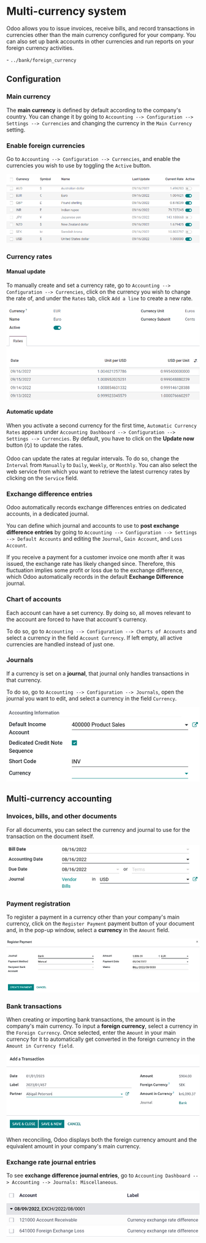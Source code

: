 # Multi-currency system

Odoo allows you to issue invoices, receive bills, and record
transactions in currencies other than the main currency configured for
your company. You can also set up bank accounts in other currencies and
run reports on your foreign currency activities.

<div class="seealso">

\- `../bank/foreign_currency`

</div>

## Configuration

### Main currency

The **main currency** is defined by default according to the company's
country. You can change it by going to
`Accounting --> Configuration --> Settings --> Currencies` and changing
the currency in the `Main Currency` setting.

### Enable foreign currencies

Go to `Accounting --> Configuration --> Currencies`, and enable the
currencies you wish to use by toggling the `Active` button.

<img src="multi_currency/enable-foreign-currencies.png"
class="align-center" alt="Enable the currencies you wish to use." />

### Currency rates

#### Manual update

To manually create and set a currency rate, go to
`Accounting --> Configuration -->
Currencies`, click on the currency you wish to change the rate of, and
under the `Rates` tab, click `Add a line` to create a new rate.

<img src="multi_currency/manual-rate-update.png" class="align-center"
alt="Create or modify the currency rate." />

#### Automatic update

When you activate a second currency for the first time,
`Automatic Currency Rates` appears under
`Accounting Dashboard --> Configuration --> Settings --> Currencies`. By
default, you have to click on the **Update now** button (`🗘`) to update
the rates.

Odoo can update the rates at regular intervals. To do so, change the
`Interval` from `Manually` to `Daily`, `Weekly`, or `Monthly`. You can
also select the web service from which you want to retrieve the latest
currency rates by clicking on the `Service` field.

### Exchange difference entries

Odoo automatically records exchange differences entries on dedicated
accounts, in a dedicated journal.

You can define which journal and accounts to use to **post exchange
difference entries** by going to
`Accounting --> Configuration --> Settings --> Default Accounts` and
editing the `Journal`, `Gain Account`, and `Loss Account`.

<div class="example">

If you receive a payment for a customer invoice one month after it was
issued, the exchange rate has likely changed since. Therefore, this
fluctuation implies some profit or loss due to the exchange difference,
which Odoo automatically records in the default **Exchange Difference**
journal.

</div>

### Chart of accounts

Each account can have a set currency. By doing so, all moves relevant to
the account are forced to have that account's currency.

To do so, go to `Accounting --> Configuration --> Charts of Accounts`
and select a currency in the field `Account Currency`. If left empty,
all active currencies are handled instead of just one.

### Journals

If a currency is set on a **journal**, that journal only handles
transactions in that currency.

To do so, go to `Accounting --> Configuration --> Journals`, open the
journal you want to edit, and select a currency in the field `Currency`.

<img src="multi_currency/journal-currency.png" class="align-center"
alt="Select the currency for the journal to handle." />

## Multi-currency accounting

### Invoices, bills, and other documents

For all documents, you can select the currency and journal to use for
the transaction on the document itself.

<img src="multi_currency/currency-field.png" class="align-center"
alt="Select the currency and journal to use." />

### Payment registration

To register a payment in a currency other than your company's main
currency, click on the `Register Payment` payment button of your
document and, in the pop-up window, select a **currency** in the
`Amount` field.

<img src="multi_currency/register-payment.png" class="align-center"
alt="Select the currency and journal to use before registering the payment." />

### Bank transactions

When creating or importing bank transactions, the amount is in the
company's main currency. To input a **foreign currency**, select a
currency in the `Foreign Currency`. Once selected, enter the `Amount` in
your main currency for it to automatically get converted in the foreign
currency in the `Amount in Currency field`.

<img src="multi_currency/foreign-fields.png" class="align-center"
alt="The extra fields related to foreign currencies." />

When reconciling, Odoo displays both the foreign currency amount and the
equivalent amount in your company's main currency.

### Exchange rate journal entries

To see **exchange difference journal entries**, go to
`Accounting Dashboard -->
Accounting --> Journals: Miscellaneous`.

<img src="multi_currency/exchange-journal-currency.png"
class="align-center" alt="Exchange rate journal entry." />
